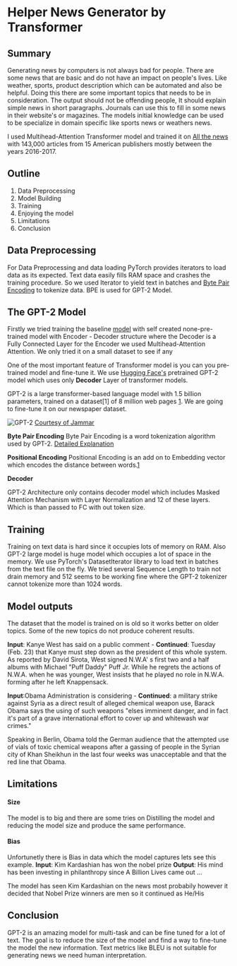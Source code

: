 # Helper News Generator by Transformer


## Summary

Generating news by computers is not always bad for people. There are some news that are basic and do not have an impact on people's lives. Like weather, sports, product description which can be automated and also be helpful. Doing this there are some important topics that needs to be in consideration. The output should not be offending people, It should explain simple news in short paragraphs. Journals can use this to fill in some news in their website's or magazines. The models initial knowledge can be used to be specialize in domain specific like sports news or weathers news.

I used Multihead-Attention Transformer model and trained it on [All the news](https://www.kaggle.com/snapcrack/all-the-news) with 143,000 articles from 15 American publishers mostly between the years 2016-2017.

## Outline

1. Data Preprocessing
2. Model Building
3. Training
5. Enjoying the model
6. Limitations
7. Conclusion

## Data Preprocessing
For Data Preprocessing and data loading PyTorch provides iterators to load data as its expected. Text data easily fills RAM space and crashes the training procedure. So we used Iterator to yield text in batches and [Byte Pair Encoding](https://en.wikipedia.org/wiki/Byte_pair_encoding) to tokenize data. BPE is used for GPT-2 Model.

## The GPT-2 Model

Firstly we tried training the baseline  [model](https://github.com/kaanbursa/NewsGenerator/blob/master/Model%20try.ipynb) with self created none-pre-trained model with Encoder - Decoder structure where the Decoder is a Fully Connected Layer for the Encoder we used Multihead-Attention Attention. We only tried it on a small dataset to see if any

One of the most important feature of Transformer model is you can you pre-trained model and fine-tune it. We use [Hugging Face's](https://huggingface.co/) pretrained GPT-2 model which uses only **Decoder** Layer of transformer models.

GPT-2 is a large transformer-based language model with 1.5 billion parameters, trained on a dataset[1] of 8 million web pages [1](https://huggingface.co/transformers/model_doc/gpt2.html). We are going to fine-tune it on our newspaper dataset.

![GPT-2](http://jalammar.github.io/images/gpt2/gpt2-simple-output-2.gif)
[Courtesy of Jammar](http://jalammar.github.io/illustrated-gpt2/)

**Byte Pair Encoding**
Byte Pair Encoding is a word tokenization algorithm used by GPT-2.
[Detailed Explanation](https://leimao.github.io/blog/Byte-Pair-Encoding/)

**Positional Encoding**
Positional Encoding is an add on to Embedding vector which encodes the distance between words.[1](https://datascience.stackexchange.com/questions/51065/what-is-the-positional-encoding-in-the-transformer-model)

**Decoder**

GPT-2 Architecture only contains decoder model which includes Masked Attention Mechanism with Layer Normalization and 12 of these layers. Which is than passed to FC with out token size.


## Training

Training on text data is hard since it occupies lots of memory on RAM. Also GPT-2 large model is huge model which occupies a lot of space in the memory. We use PyTorch's DatasetIterator library to load text in batches from the text file on the fly. We tried several Sequence Length to train not drain memory and 512 seems to be working fine where the GPT-2 tokenizer cannot tokenize more than 1024 words.

## Model outputs

The dataset that the model is trained on is old so it works better on older topics. Some of the new topics do not produce coherent results.

**Input**: Kanye West has said on a public comment -  **Continued**: Tuesday (Feb. 23) that Kanye must step down as the president of this whole system. As reported by David Sirota, West signed N.W.A' s first two and a half albums with Michael "Puff Daddy" Puff Jr. While he regrets the actions of N.W.A. when he was younger, West insists that he played no role in N.W.A. forming after he left Knappensack.

**Input**:Obama Administration is considering - **Continued**: a military strike against Syria as a direct result of alleged chemical weapon use, Barack Obama says the using of such weapons "elses imminent danger, and in fact it's part of a grave international effort to cover up and whitewash war crimes."

Speaking in Berlin, Obama told the German audience that the attempted use of vials of toxic chemical weapons after a gassing of people in the Syrian city of Khan Sheikhun in the last four weeks was unacceptable and that the red line that Obama.

## Limitations

#### Size
The model is to big and there are some tries on Distilling the model and reducing the model size and produce the same performance.

#### Bias
Unfortunetly  there is Bias in data which the model captures lets see this example.
**Input**: Kim Kardashian has won the nobel prize
**Output**: His mind has been investing in philanthropy since A Billion Lives came out ...

The model has seen Kim Kardashian on the news most probabily however it decided that Nobel Prize winners are men so it continued as He/His


## Conclusion

GPT-2 is an amazing model for multi-task and can be fine tuned for a lot of text. The goal is to reduce the size of the model and find a way to fine-tune the model the new information. Text metrics like BLEU is not suitable for generating news we need human interpretation.
